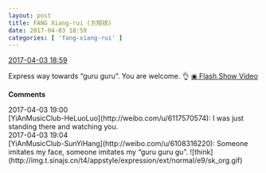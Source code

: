 ```yaml
---
layout: post
title: FANG Xiang-rui (方翔锐)
date: 2017-04-03 18:59
categories: [ 'fang-xiang-rui' ]
---
```


<div class="weibo-info">
  <a href="http://weibo.com/6117583008/ECOY3nxIf">2017-04-03 18:59</a>
</div>

Express way towards “guru guru”. You are welcome. :ok_hand: [◉ Flash Show Video](http://www.miaopai.com/show/WOeeIyeS3TUQqBSla~RYZuPEl-X~Oluv.htm)

<!-- more -->

**Comments**

<div class="weibo-info">2017-04-03 19:00</div>
[YiAnMusicClub-HeLuoLuo](http://weibo.com/u/6117570574): I was just standing there and watching you.

<div class="weibo-info">2017-04-03 19:04</div>
[YiAnMusicClub-SunYiHang](http://weibo.com/u/6108316220): Someone imitates my face, someone imitates my “guru guru gu”. ![think](http://img.t.sinajs.cn/t4/appstyle/expression/ext/normal/e9/sk_org.gif)
